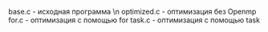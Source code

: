 base.c - исходная программа \n
optimized.c - оптимизация без Openmp
for.c - оптимизация с помощью for
task.c - оптимизация с помощью task
